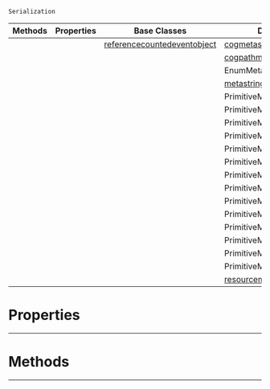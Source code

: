  `Serialization`

|Methods|Properties|Base Classes|Derived Classes|
|---|---|---|---|
| | |[referencecountedeventobject](https://github.com/zeroengineteam/ZeroDocs/code_reference/class_reference/referencecountedeventobject.markdown)|[cogmetaserialization](https://github.com/zeroengineteam/ZeroDocs/code_reference/class_reference/cogmetaserialization.markdown)|
| | | |[cogpathmetaserialization](https://github.com/zeroengineteam/ZeroDocs/code_reference/class_reference/cogpathmetaserialization.markdown)|
| | | |EnumMetaSerialization|
| | | |[metastringserialization](https://github.com/zeroengineteam/ZeroDocs/code_reference/class_reference/metastringserialization.markdown)|
| | | |PrimitiveMetaSerializationBoolean|
| | | |PrimitiveMetaSerializationInteger|
| | | |PrimitiveMetaSerializationInteger2|
| | | |PrimitiveMetaSerializationInteger3|
| | | |PrimitiveMetaSerializationInteger4|
| | | |PrimitiveMetaSerializationMat2|
| | | |PrimitiveMetaSerializationMat3|
| | | |PrimitiveMetaSerializationMat4|
| | | |PrimitiveMetaSerializationQuat|
| | | |PrimitiveMetaSerializationReal|
| | | |PrimitiveMetaSerializationReal2|
| | | |PrimitiveMetaSerializationReal3|
| | | |PrimitiveMetaSerializationReal4|
| | | |PrimitiveMetaSerializationString|
| | | |[resourcemetaserialization](https://github.com/zeroengineteam/ZeroDocs/code_reference/class_reference/resourcemetaserialization.markdown)|


 #  Properties


---  
 #  Methods


---  
 

 